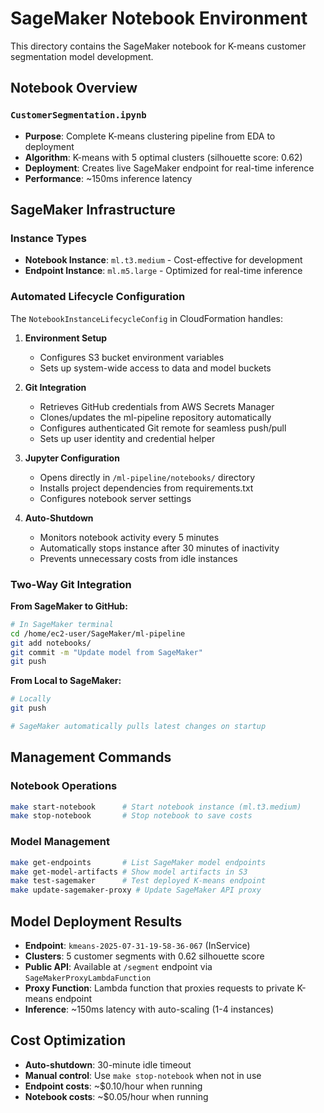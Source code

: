 # SageMaker Notebook Environment

This directory contains the SageMaker notebook for K-means customer segmentation model development.

## Notebook Overview

### `CustomerSegmentation.ipynb`
- **Purpose**: Complete K-means clustering pipeline from EDA to deployment
- **Algorithm**: K-means with 5 optimal clusters (silhouette score: 0.62)
- **Deployment**: Creates live SageMaker endpoint for real-time inference
- **Performance**: ~150ms inference latency

## SageMaker Infrastructure

### Instance Types
- **Notebook Instance**: `ml.t3.medium` - Cost-effective for development
- **Endpoint Instance**: `ml.m5.large` - Optimized for real-time inference

### Automated Lifecycle Configuration

The `NotebookInstanceLifecycleConfig` in CloudFormation handles:

1. **Environment Setup**
   - Configures S3 bucket environment variables
   - Sets up system-wide access to data and model buckets

2. **Git Integration**
   - Retrieves GitHub credentials from AWS Secrets Manager
   - Clones/updates the ml-pipeline repository automatically
   - Configures authenticated Git remote for seamless push/pull
   - Sets up user identity and credential helper

3. **Jupyter Configuration**
   - Opens directly in `/ml-pipeline/notebooks/` directory
   - Installs project dependencies from requirements.txt
   - Configures notebook server settings

4. **Auto-Shutdown**
   - Monitors notebook activity every 5 minutes
   - Automatically stops instance after 30 minutes of inactivity
   - Prevents unnecessary costs from idle instances

### Two-Way Git Integration

**From SageMaker to GitHub:**
```bash
# In SageMaker terminal
cd /home/ec2-user/SageMaker/ml-pipeline
git add notebooks/
git commit -m "Update model from SageMaker"
git push
```

**From Local to SageMaker:**
```bash
# Locally
git push

# SageMaker automatically pulls latest changes on startup
```

## Management Commands

### Notebook Operations
```bash
make start-notebook      # Start notebook instance (ml.t3.medium)
make stop-notebook       # Stop notebook to save costs
```

### Model Management
```bash
make get-endpoints       # List SageMaker model endpoints
make get-model-artifacts # Show model artifacts in S3
make test-sagemaker      # Test deployed K-means endpoint
make update-sagemaker-proxy # Update SageMaker API proxy
```

## Model Deployment Results

- **Endpoint**: `kmeans-2025-07-31-19-58-36-067` (InService)
- **Clusters**: 5 customer segments with 0.62 silhouette score
- **Public API**: Available at `/segment` endpoint via `SageMakerProxyLambdaFunction`
- **Proxy Function**: Lambda function that proxies requests to private K-means endpoint
- **Inference**: ~150ms latency with auto-scaling (1-4 instances)

## Cost Optimization

- **Auto-shutdown**: 30-minute idle timeout
- **Manual control**: Use `make stop-notebook` when not in use
- **Endpoint costs**: ~$0.10/hour when running
- **Notebook costs**: ~$0.05/hour when running
